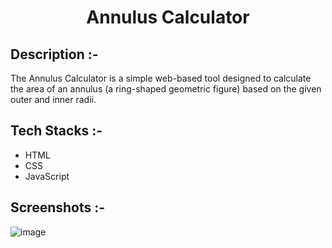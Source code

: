 # <p align="center">Annulus Calculator</p>

## Description :-

The Annulus Calculator is a simple web-based tool designed to calculate the area of an annulus (a ring-shaped geometric figure) based on the given outer and inner radii.

## Tech Stacks :-

- HTML
- CSS
- JavaScript

## Screenshots :-

![image](https://github.com/user-attachments/assets/d0553dae-67c9-489c-9ba1-fff268b30624)
